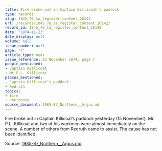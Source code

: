 ```yaml
---
title: Fire broke out in Captain Killicoat’s paddock
type: records
slug: 1845_76_sa_register_content_26142
url: /records/1845_76_sa_register_content_26142/
record_id: 1845_76_sa_register_content_26142
date: '1874-11-23'
date_display: null
volume: null
issue_number: null
page: '7'
article_type: news
issue_reference: 23 November 1874, page 7
people_mentioned:
- Captain Killicoat
- Mr P.L. Killicoat
places_mentioned:
- Captain Killicoat’s paddock
- Redruth
topics:
- fire
- emergency
source_document: 1985-87_Northern__Argus.md
---
```


Fire broke out in Captain Killicoat’s paddock yesterday (15 November).  Mr P.L. Killicoat and two of his workmen were almost immediately on the scene.  A number of others from Redruth came to assist.  The cause has not been identified.

Source: [1985-87_Northern__Argus.md](/downloads/markdown/1985-87_Northern__Argus.md)
